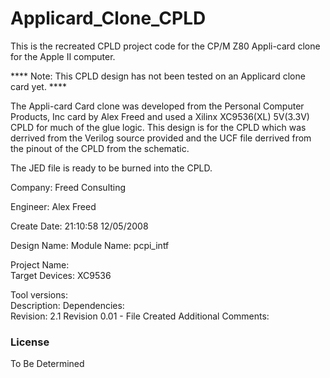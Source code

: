 # Applicard_Clone_CPLD

This is the recreated CPLD project code for the CP/M Z80 Appli-card clone for the Apple II computer. 

**** Note: This CPLD design has not been tested on an Applicard clone card yet. ****

The Appli-card Card clone was developed from the Personal Computer Products, Inc card by Alex Freed and used a Xilinx XC9536(XL) 5V(3.3V)
CPLD for much of the glue logic. This design is for the CPLD which was derrived from the Verilog source provided and the UCF file
derrived from the pinout of the CPLD from the schematic.

The JED file is ready to be burned into the CPLD.


 Company:  Freed Consulting
 
 Engineer: Alex Freed
 
 Create Date:    21:10:58 12/05/2008
 
 Design Name: 
 Module Name:    pcpi_intf
 
 Project Name:  
 Target Devices: XC9536
 
 Tool versions:  
 Description: 
 Dependencies:  
 Revision: 2.1
 Revision 0.01 - File Created
 Additional Comments: 
 


### License

To Be Determined 



